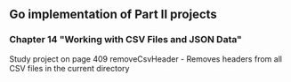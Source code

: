 ## Go implementation of Part II projects
### Chapter 14 "Working with CSV Files and JSON Data"
Study project on page 409
removeCsvHeader - Removes headers from all CSV files in the current directory
